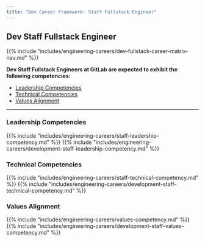 ```yaml
---
title: "Dev Career Framework: Staff Fullstack Engineer"
---
```


## Dev Staff Fullstack Engineer

{{% include "includes/engineering-careers/dev-fullstack-career-matrix-nav.md" %}}

**Dev Staff Fullstack Engineers at GitLab are expected to exhibit the following competencies:**

- [Leadership Competencies](#leadership-competencies)
- [Technical Competencies](#technical-competencies)
- [Values Alignment](#values-alignment)

---

### Leadership Competencies

{{% include "includes/engineering-careers/staff-leadership-competency.md" %}}
{{% include "includes/engineering-careers/development-staff-leadership-competency.md" %}}

### Technical Competencies

{{% include "includes/engineering-careers/staff-technical-competency.md" %}}
{{% include "includes/engineering-careers/development-staff-technical-competency.md" %}}

### Values Alignment

{{% include "includes/engineering-careers/values-competency.md" %}}
{{% include "includes/engineering-careers/development-staff-values-competency.md" %}}
